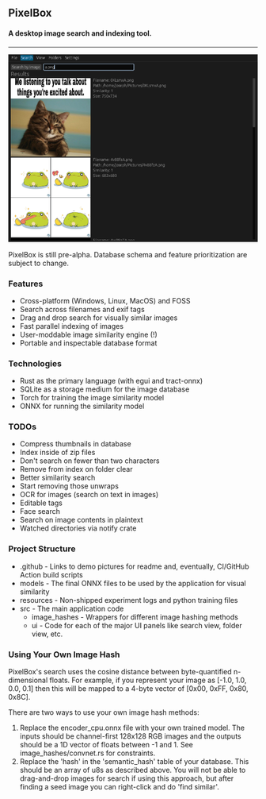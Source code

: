 ## PixelBox
#### A desktop image search and indexing tool.

---

![Demo Screenshot - Filename Search](https://github.com/JosephCatrambone/pixelbox/blob/main/.github/images/demo_text_search.png?raw=true)

PixelBox is still pre-alpha.  Database schema and feature prioritization are subject to change.

### Features
* Cross-platform (Windows, Linux, MacOS) and FOSS
* Search across filenames and exif tags
* Drag and drop search for visually similar images
* Fast parallel indexing of images
* User-moddable image similarity engine (!)
* Portable and inspectable database format

### Technologies
* Rust as the primary language (with egui and tract-onnx)
* SQLite as a storage medium for the image database
* Torch for training the image similarity model
* ONNX for running the similarity model

### TODOs
* Compress thumbnails in database
* Index inside of zip files
* Don't search on fewer than two characters
* Remove from index on folder clear
* Better similarity search
* Start removing those unwraps
* OCR for images (search on text in images)
* Editable tags
* Face search
* Search on image contents in plaintext
* Watched directories via notify crate

### Project Structure

* .github - Links to demo pictures for readme and, eventually, CI/GitHub Action build scripts
* models - The final ONNX files to be used by the application for visual similarity
* resources - Non-shipped experiment logs and python training files
* src - The main application code
  * image_hashes - Wrappers for different image hashing methods
  * ui - Code for each of the major UI panels like search view, folder view, etc.

### Using Your Own Image Hash

PixelBox's search uses the cosine distance between byte-quantified n-dimensional floats.
For example, if you represent your image as [-1.0, 1.0, 0.0, 0.1] then this will be mapped to a 4-byte vector of [0x00, 0xFF, 0x80, 0x8C].

There are two ways to use your own image hash methods:

1) Replace the encoder_cpu.onnx file with your own trained model.  The inputs should be channel-first 128x128 RGB images and the outputs should be a 1D vector of floats between -1 and 1.  See image_hashes/convnet.rs for constraints.
2) Replace the 'hash' in the 'semantic_hash' table of your database.  This should be an array of u8s as described above.  You will not be able to drag-and-drop images for search if using this approach, but after finding a seed image you can right-click and do 'find similar'.